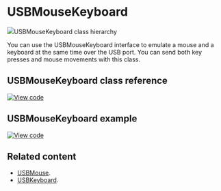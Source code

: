 # USBMouseKeyboard

<span class="images">![](https://os.mbed.com/docs/mbed-os/development/mbed-os-api-doxy/class_u_s_b_mouse_keyboard.png)<span>USBMouseKeyboard class hierarchy</span></span>

You can use the USBMouseKeyboard interface to emulate a mouse and a keyboard at the same time over the USB port. You can send both key presses and mouse movements with this class.

## USBMouseKeyboard class reference

[![View code](https://www.mbed.com/embed/?type=library)](https://os.mbed.com/docs/mbed-os/development/mbed-os-api-doxy/class_u_s_b_mouse_keyboard.html)

## USBMouseKeyboard example

[![View code](https://www.mbed.com/embed/?url=https://github.com/ARMmbed/mbed-os-snippet-USBMouseKeyboard/tree/v6.8)](https://github.com/ARMmbed/mbed-os-snippet-USBMouseKeyboard/blob/v6.8/main.cpp)

## Related content

- [USBMouse](../apis/usbmouse.html).
- [USBKeyboard](../apis/usbkeyboard.html).
